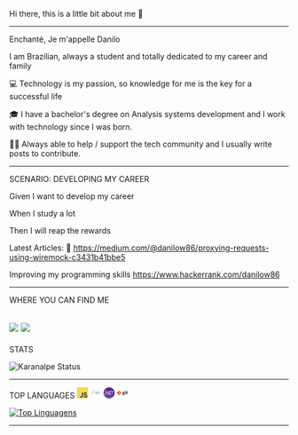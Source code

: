 Hi there, this is a little bit about me 👋

--------------------------------------------------------------------------------------------------------------------------------------------------------------------------------------
Enchanté, Je m'appelle Danilo

I am Brazilian, always a student and totally dedicated to my career and family

💻 Technology is my passion, so knowledge for me is the key for a successful life

🎓 I have a bachelor's degree on Analysis systems development and I work with technology since I was born. 

🤲🏾 Always able to help / support the tech community and I usually write posts to contribute. 

--------------------------------------------------------------------------------------------------------------------------------------------------------------------------------------
SCENARIO: DEVELOPING MY CAREER 

Given I want to develop my career

When I study a lot 

Then I will reap the rewards

Latest Articles:
📝 https://medium.com/@danilow86/proxying-requests-using-wiremock-c3431b41bbe5

Improving my programming skills
https://www.hackerrank.com/danilow86

--------------------------------------------------------------------------------------------------------------------------------------------------------------------------------------
WHERE YOU CAN FIND ME

[<img src="https://img.shields.io/badge/medium-%2312100E.svg?&style=for-the-badge&logo=medium&logoColor=white" />](https://medium.com/@danilow86)  [<img src="https://img.shields.io/badge/linkedin-%230077B5.svg?&style=for-the-badge&logo=linkedin&logoColor=white" />](https://www.linkedin.com/in/danilodsantos/) 
--------------------------------------------------------------------------------------------------------------------------------------------------------------------------------------
STATS


![Karanalpe Status](https://github-readme-stats.vercel.app/api?username=danilow86&show_icons=true&theme=highcontrast)

--------------------------------------------------------------------------------------------------------------------------------------------------------------------------------------
TOP LANGUAGES
<code><img height="20" src="https://raw.githubusercontent.com/github/explore/80688e429a7d4ef2fca1e82350fe8e3517d3494d/topics/javascript/javascript.png"></code>
<code><img height="20" src="https://raw.githubusercontent.com/github/explore/80688e429a7d4ef2fca1e82350fe8e3517d3494d/topics/java/java.png"></code>
<code><img height="20" src="https://raw.githubusercontent.com/github/explore/80688e429a7d4ef2fca1e82350fe8e3517d3494d/topics/dotnet/dotnet.png"></code>
<code><img height="20" src="https://raw.githubusercontent.com/github/explore/80688e429a7d4ef2fca1e82350fe8e3517d3494d/topics/git/git.png"></code>

[![Top Linguagens](https://github-readme-stats.vercel.app/api/top-langs/?username=danilow86&layout=compact&theme=highcontrast)](https://github.com/danilow86/github-readme-stats)

--------------------------------------------------------------------------------------------------------------------------------------------------------------------------------------



